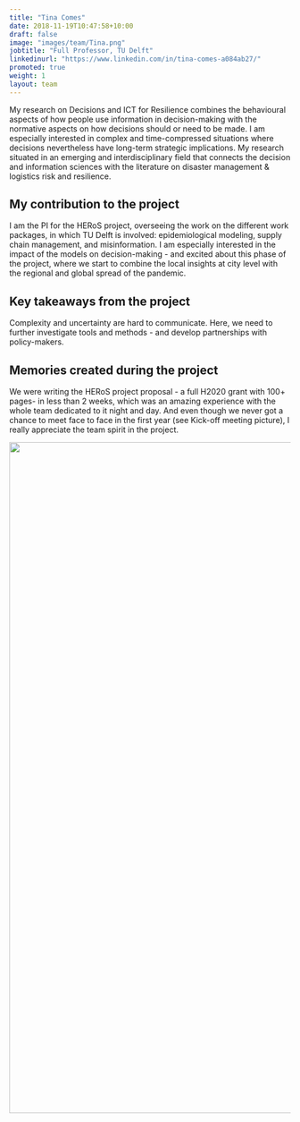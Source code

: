 ```yaml
---
title: "Tina Comes"
date: 2018-11-19T10:47:58+10:00
draft: false
image: "images/team/Tina.png"
jobtitle: "Full Professor, TU Delft"
linkedinurl: "https://www.linkedin.com/in/tina-comes-a084ab27/"
promoted: true
weight: 1
layout: team
---
```


My research on Decisions and ICT for Resilience combines the behavioural aspects of how people use information in
decision-making with the normative aspects on how decisions should or need to be made. I am especially interested in
complex and time-compressed situations where decisions nevertheless have long-term strategic implications. My research
situated in an emerging and interdisciplinary field that connects the decision and information sciences with the
literature on disaster management & logistics risk and resilience.

## My contribution to the project

I am the PI for the HERoS project, overseeing the work on the different work packages, in which TU Delft is involved:
epidemiological modeling, supply chain management, and misinformation. I am especially interested in the impact of the
models on decision-making - and excited about this phase of the project, where we start to combine the local insights at
city level with the regional and global spread of the pandemic.

## Key takeaways from the project

Complexity and uncertainty are hard to communicate. Here, we need to further investigate tools and methods - and develop
partnerships with policy-makers.

## Memories created during the project

We were writing the HERoS project proposal - a full H2020 grant with 100+ pages- in less than 2 weeks, which was an
amazing experience with the whole team dedicated to it night and day. And even though we never got a chance to meet face
to face in the first year (see Kick-off meeting picture), I really appreciate the team spirit in the project.

<img src="https://drive.google.com/uc?id=1BTmIdtXwezTalAq8DKA2R6J8YLZbRUmg" width="1200">